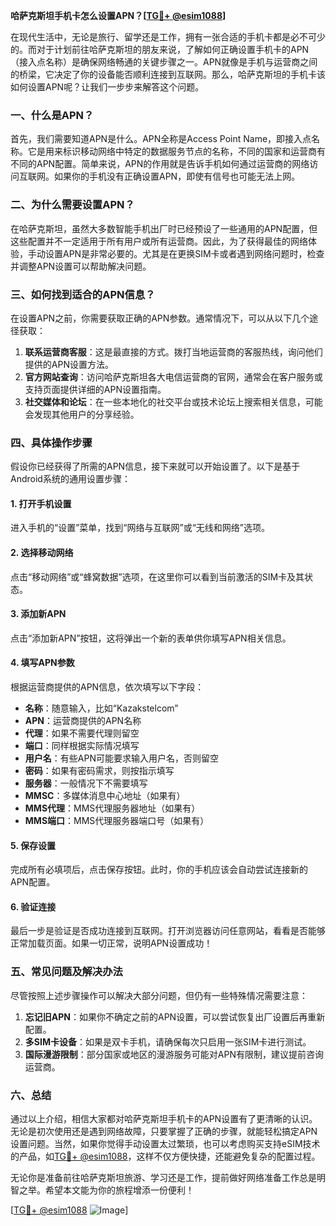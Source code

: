 **哈萨克斯坦手机卡怎么设置APN？[[TG💪+ @esim1088](https://t.me/s/esim1088)]**

在现代生活中，无论是旅行、留学还是工作，拥有一张合适的手机卡都是必不可少的。而对于计划前往哈萨克斯坦的朋友来说，了解如何正确设置手机卡的APN（接入点名称）是确保网络畅通的关键步骤之一。APN就像是手机与运营商之间的桥梁，它决定了你的设备能否顺利连接到互联网。那么，哈萨克斯坦的手机卡该如何设置APN呢？让我们一步步来解答这个问题。

### 一、什么是APN？

首先，我们需要知道APN是什么。APN全称是Access Point Name，即接入点名称。它是用来标识移动网络中特定的数据服务节点的名称，不同的国家和运营商有不同的APN配置。简单来说，APN的作用就是告诉手机如何通过运营商的网络访问互联网。如果你的手机没有正确设置APN，即使有信号也可能无法上网。

### 二、为什么需要设置APN？

在哈萨克斯坦，虽然大多数智能手机出厂时已经预设了一些通用的APN配置，但这些配置并不一定适用于所有用户或所有运营商。因此，为了获得最佳的网络体验，手动设置APN是非常必要的。尤其是在更换SIM卡或者遇到网络问题时，检查并调整APN设置可以帮助解决问题。

### 三、如何找到适合的APN信息？

在设置APN之前，你需要获取正确的APN参数。通常情况下，可以从以下几个途径获取：

1. **联系运营商客服**：这是最直接的方式。拨打当地运营商的客服热线，询问他们提供的APN设置方法。
2. **官方网站查询**：访问哈萨克斯坦各大电信运营商的官网，通常会在客户服务或支持页面提供详细的APN设置指南。
3. **社交媒体和论坛**：在一些本地化的社交平台或技术论坛上搜索相关信息，可能会发现其他用户的分享经验。

### 四、具体操作步骤

假设你已经获得了所需的APN信息，接下来就可以开始设置了。以下是基于Android系统的通用设置步骤：

#### 1. 打开手机设置
进入手机的“设置”菜单，找到“网络与互联网”或“无线和网络”选项。

#### 2. 选择移动网络
点击“移动网络”或“蜂窝数据”选项，在这里你可以看到当前激活的SIM卡及其状态。

#### 3. 添加新APN
点击“添加新APN”按钮，这将弹出一个新的表单供你填写APN相关信息。

#### 4. 填写APN参数
根据运营商提供的APN信息，依次填写以下字段：
- **名称**：随意输入，比如“Kazakstelcom”
- **APN**：运营商提供的APN名称
- **代理**：如果不需要代理则留空
- **端口**：同样根据实际情况填写
- **用户名**：有些APN可能要求输入用户名，否则留空
- **密码**：如果有密码需求，则按指示填写
- **服务器**：一般情况下不需要填写
- **MMSC**：多媒体消息中心地址（如果有）
- **MMS代理**：MMS代理服务器地址（如果有）
- **MMS端口**：MMS代理服务器端口号（如果有）

#### 5. 保存设置
完成所有必填项后，点击保存按钮。此时，你的手机应该会自动尝试连接新的APN配置。

#### 6. 验证连接
最后一步是验证是否成功连接到互联网。打开浏览器访问任意网站，看看是否能够正常加载页面。如果一切正常，说明APN设置成功！

### 五、常见问题及解决办法

尽管按照上述步骤操作可以解决大部分问题，但仍有一些特殊情况需要注意：

1. **忘记旧APN**：如果你不确定之前的APN设置，可以尝试恢复出厂设置后再重新配置。
2. **多SIM卡设备**：如果是双卡手机，请确保每次只启用一张SIM卡进行测试。
3. **国际漫游限制**：部分国家或地区的漫游服务可能对APN有限制，建议提前咨询运营商。

### 六、总结

通过以上介绍，相信大家都对哈萨克斯坦手机卡的APN设置有了更清晰的认识。无论是初次使用还是遇到网络故障，只要掌握了正确的步骤，就能轻松搞定APN设置问题。当然，如果你觉得手动设置太过繁琐，也可以考虑购买支持eSIM技术的产品，如[TG💪+ @esim1088](https://t.me/s/esim1088)，这样不仅方便快捷，还能避免复杂的配置过程。

无论你是准备前往哈萨克斯坦旅游、学习还是工作，提前做好网络准备工作总是明智之举。希望本文能为你的旅程增添一份便利！  

[[TG💪+ @esim1088](https://t.me/s/esim1088) ![Image](https://i.postimg.cc/4NQfJmqS/Snipaste-2025-05-13-00-14-12.png)]